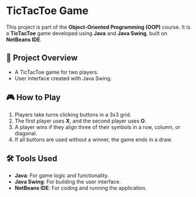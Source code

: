 # TicTacToe Game

This project is part of the **Object-Oriented Programming (OOP)** course. It is a **TicTacToe** game developed using **Java** and **Java Swing**, built on **NetBeans IDE**.  

## 📖 Project Overview
- A TicTacToe game for two players.  
- User Interface created with Java Swing.  

## 🎮 How to Play
1. Players take turns clicking buttons in a 3x3 grid.  
2. The first player uses **X**, and the second player uses **O**.  
3. A player wins if they align three of their symbols in a row, column, or diagonal.  
4. If all buttons are used without a winner, the game ends in a draw.  

## 🛠️ Tools Used
- **Java**: For game logic and functionality.  
- **Java Swing**: For building the user interface.  
- **NetBeans IDE**: For coding and running the application.  

